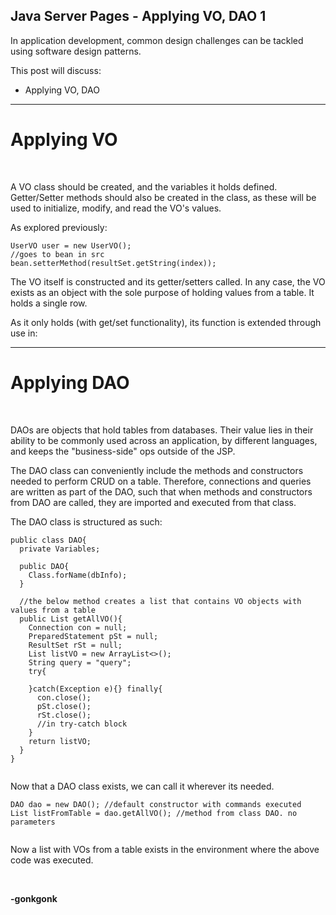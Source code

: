 ## Java Server Pages - Applying VO, DAO 1

In application development, common design challenges can be tackled using software design patterns.

This post will discuss:
* Applying VO, DAO

---

# Applying VO
<br>

A VO class should be created, and the variables it holds defined. Getter/Setter methods should also be created in the class, as these will be used to initialize, modify, and read the VO's values.

As explored previously:
<pre><code class="language-java">UserVO user = new UserVO();
//goes to bean in src
bean.setterMethod(resultSet.getString(index));
</code></pre>

The VO itself is constructed and its getter/setters called. In any case, the VO exists as an object with the sole purpose of holding values from a table. It holds a single row.

As it only holds (with get/set functionality), its function is extended through use in:
<br>

---

# Applying DAO
<br>

DAOs are objects that hold tables from databases. Their value lies in their ability to be commonly used across an application, by different languages, and keeps the "business-side" ops outside of the JSP.

The DAO class can conveniently include the methods and constructors needed to perform CRUD on a table. Therefore, connections and queries are written as part of the DAO, such that when methods and constructors from DAO are called, they are imported and executed from that class.

The DAO class is structured as such:
<pre><code class="language-xml">public class DAO{
  private Variables;

  public DAO{
    Class.forName(dbInfo);
  }

  //the below method creates a list that contains VO objects with values from a table
  public List<VO> getAllVO(){
    Connection con = null;
    PreparedStatement pSt = null;
    ResultSet rSt = null;
    List<VO> listVO = new ArrayList<>();
    String query = "query";
    try{

    }catch(Exception e){} finally{
      con.close();
      pSt.close();
      rSt.close();
      //in try-catch block
    }
    return listVO;
  }
}

</code></pre>

Now that a DAO class exists, we can call it wherever its needed.

<pre><code class="language-java">DAO dao = new DAO(); //default constructor with commands executed
List<VO> listFromTable = dao.getAllVO(); //method from class DAO. no parameters

</code></pre>

Now a list with VOs from a table exists in the environment where the above code was executed.

<br>



**-gonkgonk**
